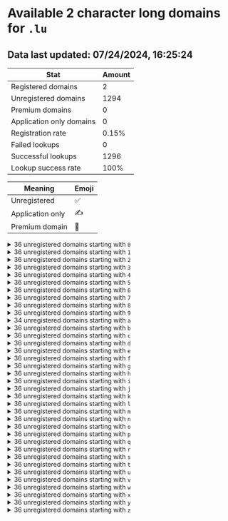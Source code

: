 # Available 2 character long domains for `.lu`

## Data last updated: 07/24/2024, 16:25:24

|Stat|Amount|
|--|--|
|Registered domains|2|
|Unregistered domains|1294|
|Premium domains|0|
|Application only domains|0|
|Registration rate|0.15%|
|Failed lookups|0|
|Successful lookups|1296|
|Lookup success rate|100%|


|Meaning|Emoji|
|--|--|
|Unregistered|:white_check_mark:|
|Application only|:writing_hand:|
|Premium domain|:gem:|

<details>
<summary>36 unregistered domains starting with <bold><code>0</code></bold></summary>

|Type|Domain|
|--|--|
|:white_check_mark:|`00.lu`|
|:white_check_mark:|`01.lu`|
|:white_check_mark:|`02.lu`|
|:white_check_mark:|`03.lu`|
|:white_check_mark:|`04.lu`|
|:white_check_mark:|`05.lu`|
|:white_check_mark:|`06.lu`|
|:white_check_mark:|`07.lu`|
|:white_check_mark:|`08.lu`|
|:white_check_mark:|`09.lu`|
|:white_check_mark:|`0a.lu`|
|:white_check_mark:|`0b.lu`|
|:white_check_mark:|`0c.lu`|
|:white_check_mark:|`0d.lu`|
|:white_check_mark:|`0e.lu`|
|:white_check_mark:|`0f.lu`|
|:white_check_mark:|`0g.lu`|
|:white_check_mark:|`0h.lu`|
|:white_check_mark:|`0i.lu`|
|:white_check_mark:|`0j.lu`|
|:white_check_mark:|`0k.lu`|
|:white_check_mark:|`0l.lu`|
|:white_check_mark:|`0m.lu`|
|:white_check_mark:|`0n.lu`|
|:white_check_mark:|`0o.lu`|
|:white_check_mark:|`0p.lu`|
|:white_check_mark:|`0q.lu`|
|:white_check_mark:|`0r.lu`|
|:white_check_mark:|`0s.lu`|
|:white_check_mark:|`0t.lu`|
|:white_check_mark:|`0u.lu`|
|:white_check_mark:|`0v.lu`|
|:white_check_mark:|`0w.lu`|
|:white_check_mark:|`0x.lu`|
|:white_check_mark:|`0y.lu`|
|:white_check_mark:|`0z.lu`|
</details>
<details>
<summary>36 unregistered domains starting with <bold><code>1</code></bold></summary>

|Type|Domain|
|--|--|
|:white_check_mark:|`10.lu`|
|:white_check_mark:|`11.lu`|
|:white_check_mark:|`12.lu`|
|:white_check_mark:|`13.lu`|
|:white_check_mark:|`14.lu`|
|:white_check_mark:|`15.lu`|
|:white_check_mark:|`16.lu`|
|:white_check_mark:|`17.lu`|
|:white_check_mark:|`18.lu`|
|:white_check_mark:|`19.lu`|
|:white_check_mark:|`1a.lu`|
|:white_check_mark:|`1b.lu`|
|:white_check_mark:|`1c.lu`|
|:white_check_mark:|`1d.lu`|
|:white_check_mark:|`1e.lu`|
|:white_check_mark:|`1f.lu`|
|:white_check_mark:|`1g.lu`|
|:white_check_mark:|`1h.lu`|
|:white_check_mark:|`1i.lu`|
|:white_check_mark:|`1j.lu`|
|:white_check_mark:|`1k.lu`|
|:white_check_mark:|`1l.lu`|
|:white_check_mark:|`1m.lu`|
|:white_check_mark:|`1n.lu`|
|:white_check_mark:|`1o.lu`|
|:white_check_mark:|`1p.lu`|
|:white_check_mark:|`1q.lu`|
|:white_check_mark:|`1r.lu`|
|:white_check_mark:|`1s.lu`|
|:white_check_mark:|`1t.lu`|
|:white_check_mark:|`1u.lu`|
|:white_check_mark:|`1v.lu`|
|:white_check_mark:|`1w.lu`|
|:white_check_mark:|`1x.lu`|
|:white_check_mark:|`1y.lu`|
|:white_check_mark:|`1z.lu`|
</details>
<details>
<summary>36 unregistered domains starting with <bold><code>2</code></bold></summary>

|Type|Domain|
|--|--|
|:white_check_mark:|`20.lu`|
|:white_check_mark:|`21.lu`|
|:white_check_mark:|`22.lu`|
|:white_check_mark:|`23.lu`|
|:white_check_mark:|`24.lu`|
|:white_check_mark:|`25.lu`|
|:white_check_mark:|`26.lu`|
|:white_check_mark:|`27.lu`|
|:white_check_mark:|`28.lu`|
|:white_check_mark:|`29.lu`|
|:white_check_mark:|`2a.lu`|
|:white_check_mark:|`2b.lu`|
|:white_check_mark:|`2c.lu`|
|:white_check_mark:|`2d.lu`|
|:white_check_mark:|`2e.lu`|
|:white_check_mark:|`2f.lu`|
|:white_check_mark:|`2g.lu`|
|:white_check_mark:|`2h.lu`|
|:white_check_mark:|`2i.lu`|
|:white_check_mark:|`2j.lu`|
|:white_check_mark:|`2k.lu`|
|:white_check_mark:|`2l.lu`|
|:white_check_mark:|`2m.lu`|
|:white_check_mark:|`2n.lu`|
|:white_check_mark:|`2o.lu`|
|:white_check_mark:|`2p.lu`|
|:white_check_mark:|`2q.lu`|
|:white_check_mark:|`2r.lu`|
|:white_check_mark:|`2s.lu`|
|:white_check_mark:|`2t.lu`|
|:white_check_mark:|`2u.lu`|
|:white_check_mark:|`2v.lu`|
|:white_check_mark:|`2w.lu`|
|:white_check_mark:|`2x.lu`|
|:white_check_mark:|`2y.lu`|
|:white_check_mark:|`2z.lu`|
</details>
<details>
<summary>36 unregistered domains starting with <bold><code>3</code></bold></summary>

|Type|Domain|
|--|--|
|:white_check_mark:|`30.lu`|
|:white_check_mark:|`31.lu`|
|:white_check_mark:|`32.lu`|
|:white_check_mark:|`33.lu`|
|:white_check_mark:|`34.lu`|
|:white_check_mark:|`35.lu`|
|:white_check_mark:|`36.lu`|
|:white_check_mark:|`37.lu`|
|:white_check_mark:|`38.lu`|
|:white_check_mark:|`39.lu`|
|:white_check_mark:|`3a.lu`|
|:white_check_mark:|`3b.lu`|
|:white_check_mark:|`3c.lu`|
|:white_check_mark:|`3d.lu`|
|:white_check_mark:|`3e.lu`|
|:white_check_mark:|`3f.lu`|
|:white_check_mark:|`3g.lu`|
|:white_check_mark:|`3h.lu`|
|:white_check_mark:|`3i.lu`|
|:white_check_mark:|`3j.lu`|
|:white_check_mark:|`3k.lu`|
|:white_check_mark:|`3l.lu`|
|:white_check_mark:|`3m.lu`|
|:white_check_mark:|`3n.lu`|
|:white_check_mark:|`3o.lu`|
|:white_check_mark:|`3p.lu`|
|:white_check_mark:|`3q.lu`|
|:white_check_mark:|`3r.lu`|
|:white_check_mark:|`3s.lu`|
|:white_check_mark:|`3t.lu`|
|:white_check_mark:|`3u.lu`|
|:white_check_mark:|`3v.lu`|
|:white_check_mark:|`3w.lu`|
|:white_check_mark:|`3x.lu`|
|:white_check_mark:|`3y.lu`|
|:white_check_mark:|`3z.lu`|
</details>
<details>
<summary>36 unregistered domains starting with <bold><code>4</code></bold></summary>

|Type|Domain|
|--|--|
|:white_check_mark:|`40.lu`|
|:white_check_mark:|`41.lu`|
|:white_check_mark:|`42.lu`|
|:white_check_mark:|`43.lu`|
|:white_check_mark:|`44.lu`|
|:white_check_mark:|`45.lu`|
|:white_check_mark:|`46.lu`|
|:white_check_mark:|`47.lu`|
|:white_check_mark:|`48.lu`|
|:white_check_mark:|`49.lu`|
|:white_check_mark:|`4a.lu`|
|:white_check_mark:|`4b.lu`|
|:white_check_mark:|`4c.lu`|
|:white_check_mark:|`4d.lu`|
|:white_check_mark:|`4e.lu`|
|:white_check_mark:|`4f.lu`|
|:white_check_mark:|`4g.lu`|
|:white_check_mark:|`4h.lu`|
|:white_check_mark:|`4i.lu`|
|:white_check_mark:|`4j.lu`|
|:white_check_mark:|`4k.lu`|
|:white_check_mark:|`4l.lu`|
|:white_check_mark:|`4m.lu`|
|:white_check_mark:|`4n.lu`|
|:white_check_mark:|`4o.lu`|
|:white_check_mark:|`4p.lu`|
|:white_check_mark:|`4q.lu`|
|:white_check_mark:|`4r.lu`|
|:white_check_mark:|`4s.lu`|
|:white_check_mark:|`4t.lu`|
|:white_check_mark:|`4u.lu`|
|:white_check_mark:|`4v.lu`|
|:white_check_mark:|`4w.lu`|
|:white_check_mark:|`4x.lu`|
|:white_check_mark:|`4y.lu`|
|:white_check_mark:|`4z.lu`|
</details>
<details>
<summary>36 unregistered domains starting with <bold><code>5</code></bold></summary>

|Type|Domain|
|--|--|
|:white_check_mark:|`50.lu`|
|:white_check_mark:|`51.lu`|
|:white_check_mark:|`52.lu`|
|:white_check_mark:|`53.lu`|
|:white_check_mark:|`54.lu`|
|:white_check_mark:|`55.lu`|
|:white_check_mark:|`56.lu`|
|:white_check_mark:|`57.lu`|
|:white_check_mark:|`58.lu`|
|:white_check_mark:|`59.lu`|
|:white_check_mark:|`5a.lu`|
|:white_check_mark:|`5b.lu`|
|:white_check_mark:|`5c.lu`|
|:white_check_mark:|`5d.lu`|
|:white_check_mark:|`5e.lu`|
|:white_check_mark:|`5f.lu`|
|:white_check_mark:|`5g.lu`|
|:white_check_mark:|`5h.lu`|
|:white_check_mark:|`5i.lu`|
|:white_check_mark:|`5j.lu`|
|:white_check_mark:|`5k.lu`|
|:white_check_mark:|`5l.lu`|
|:white_check_mark:|`5m.lu`|
|:white_check_mark:|`5n.lu`|
|:white_check_mark:|`5o.lu`|
|:white_check_mark:|`5p.lu`|
|:white_check_mark:|`5q.lu`|
|:white_check_mark:|`5r.lu`|
|:white_check_mark:|`5s.lu`|
|:white_check_mark:|`5t.lu`|
|:white_check_mark:|`5u.lu`|
|:white_check_mark:|`5v.lu`|
|:white_check_mark:|`5w.lu`|
|:white_check_mark:|`5x.lu`|
|:white_check_mark:|`5y.lu`|
|:white_check_mark:|`5z.lu`|
</details>
<details>
<summary>36 unregistered domains starting with <bold><code>6</code></bold></summary>

|Type|Domain|
|--|--|
|:white_check_mark:|`60.lu`|
|:white_check_mark:|`61.lu`|
|:white_check_mark:|`62.lu`|
|:white_check_mark:|`63.lu`|
|:white_check_mark:|`64.lu`|
|:white_check_mark:|`65.lu`|
|:white_check_mark:|`66.lu`|
|:white_check_mark:|`67.lu`|
|:white_check_mark:|`68.lu`|
|:white_check_mark:|`69.lu`|
|:white_check_mark:|`6a.lu`|
|:white_check_mark:|`6b.lu`|
|:white_check_mark:|`6c.lu`|
|:white_check_mark:|`6d.lu`|
|:white_check_mark:|`6e.lu`|
|:white_check_mark:|`6f.lu`|
|:white_check_mark:|`6g.lu`|
|:white_check_mark:|`6h.lu`|
|:white_check_mark:|`6i.lu`|
|:white_check_mark:|`6j.lu`|
|:white_check_mark:|`6k.lu`|
|:white_check_mark:|`6l.lu`|
|:white_check_mark:|`6m.lu`|
|:white_check_mark:|`6n.lu`|
|:white_check_mark:|`6o.lu`|
|:white_check_mark:|`6p.lu`|
|:white_check_mark:|`6q.lu`|
|:white_check_mark:|`6r.lu`|
|:white_check_mark:|`6s.lu`|
|:white_check_mark:|`6t.lu`|
|:white_check_mark:|`6u.lu`|
|:white_check_mark:|`6v.lu`|
|:white_check_mark:|`6w.lu`|
|:white_check_mark:|`6x.lu`|
|:white_check_mark:|`6y.lu`|
|:white_check_mark:|`6z.lu`|
</details>
<details>
<summary>36 unregistered domains starting with <bold><code>7</code></bold></summary>

|Type|Domain|
|--|--|
|:white_check_mark:|`70.lu`|
|:white_check_mark:|`71.lu`|
|:white_check_mark:|`72.lu`|
|:white_check_mark:|`73.lu`|
|:white_check_mark:|`74.lu`|
|:white_check_mark:|`75.lu`|
|:white_check_mark:|`76.lu`|
|:white_check_mark:|`77.lu`|
|:white_check_mark:|`78.lu`|
|:white_check_mark:|`79.lu`|
|:white_check_mark:|`7a.lu`|
|:white_check_mark:|`7b.lu`|
|:white_check_mark:|`7c.lu`|
|:white_check_mark:|`7d.lu`|
|:white_check_mark:|`7e.lu`|
|:white_check_mark:|`7f.lu`|
|:white_check_mark:|`7g.lu`|
|:white_check_mark:|`7h.lu`|
|:white_check_mark:|`7i.lu`|
|:white_check_mark:|`7j.lu`|
|:white_check_mark:|`7k.lu`|
|:white_check_mark:|`7l.lu`|
|:white_check_mark:|`7m.lu`|
|:white_check_mark:|`7n.lu`|
|:white_check_mark:|`7o.lu`|
|:white_check_mark:|`7p.lu`|
|:white_check_mark:|`7q.lu`|
|:white_check_mark:|`7r.lu`|
|:white_check_mark:|`7s.lu`|
|:white_check_mark:|`7t.lu`|
|:white_check_mark:|`7u.lu`|
|:white_check_mark:|`7v.lu`|
|:white_check_mark:|`7w.lu`|
|:white_check_mark:|`7x.lu`|
|:white_check_mark:|`7y.lu`|
|:white_check_mark:|`7z.lu`|
</details>
<details>
<summary>36 unregistered domains starting with <bold><code>8</code></bold></summary>

|Type|Domain|
|--|--|
|:white_check_mark:|`80.lu`|
|:white_check_mark:|`81.lu`|
|:white_check_mark:|`82.lu`|
|:white_check_mark:|`83.lu`|
|:white_check_mark:|`84.lu`|
|:white_check_mark:|`85.lu`|
|:white_check_mark:|`86.lu`|
|:white_check_mark:|`87.lu`|
|:white_check_mark:|`88.lu`|
|:white_check_mark:|`89.lu`|
|:white_check_mark:|`8a.lu`|
|:white_check_mark:|`8b.lu`|
|:white_check_mark:|`8c.lu`|
|:white_check_mark:|`8d.lu`|
|:white_check_mark:|`8e.lu`|
|:white_check_mark:|`8f.lu`|
|:white_check_mark:|`8g.lu`|
|:white_check_mark:|`8h.lu`|
|:white_check_mark:|`8i.lu`|
|:white_check_mark:|`8j.lu`|
|:white_check_mark:|`8k.lu`|
|:white_check_mark:|`8l.lu`|
|:white_check_mark:|`8m.lu`|
|:white_check_mark:|`8n.lu`|
|:white_check_mark:|`8o.lu`|
|:white_check_mark:|`8p.lu`|
|:white_check_mark:|`8q.lu`|
|:white_check_mark:|`8r.lu`|
|:white_check_mark:|`8s.lu`|
|:white_check_mark:|`8t.lu`|
|:white_check_mark:|`8u.lu`|
|:white_check_mark:|`8v.lu`|
|:white_check_mark:|`8w.lu`|
|:white_check_mark:|`8x.lu`|
|:white_check_mark:|`8y.lu`|
|:white_check_mark:|`8z.lu`|
</details>
<details>
<summary>36 unregistered domains starting with <bold><code>9</code></bold></summary>

|Type|Domain|
|--|--|
|:white_check_mark:|`90.lu`|
|:white_check_mark:|`91.lu`|
|:white_check_mark:|`92.lu`|
|:white_check_mark:|`93.lu`|
|:white_check_mark:|`94.lu`|
|:white_check_mark:|`95.lu`|
|:white_check_mark:|`96.lu`|
|:white_check_mark:|`97.lu`|
|:white_check_mark:|`98.lu`|
|:white_check_mark:|`99.lu`|
|:white_check_mark:|`9a.lu`|
|:white_check_mark:|`9b.lu`|
|:white_check_mark:|`9c.lu`|
|:white_check_mark:|`9d.lu`|
|:white_check_mark:|`9e.lu`|
|:white_check_mark:|`9f.lu`|
|:white_check_mark:|`9g.lu`|
|:white_check_mark:|`9h.lu`|
|:white_check_mark:|`9i.lu`|
|:white_check_mark:|`9j.lu`|
|:white_check_mark:|`9k.lu`|
|:white_check_mark:|`9l.lu`|
|:white_check_mark:|`9m.lu`|
|:white_check_mark:|`9n.lu`|
|:white_check_mark:|`9o.lu`|
|:white_check_mark:|`9p.lu`|
|:white_check_mark:|`9q.lu`|
|:white_check_mark:|`9r.lu`|
|:white_check_mark:|`9s.lu`|
|:white_check_mark:|`9t.lu`|
|:white_check_mark:|`9u.lu`|
|:white_check_mark:|`9v.lu`|
|:white_check_mark:|`9w.lu`|
|:white_check_mark:|`9x.lu`|
|:white_check_mark:|`9y.lu`|
|:white_check_mark:|`9z.lu`|
</details>
<details>
<summary>34 unregistered domains starting with <bold><code>a</code></bold></summary>

|Type|Domain|
|--|--|
|:white_check_mark:|`a0.lu`|
|:white_check_mark:|`a1.lu`|
|:white_check_mark:|`a2.lu`|
|:white_check_mark:|`a3.lu`|
|:white_check_mark:|`a4.lu`|
|:white_check_mark:|`a5.lu`|
|:white_check_mark:|`a6.lu`|
|:white_check_mark:|`a7.lu`|
|:white_check_mark:|`a8.lu`|
|:white_check_mark:|`a9.lu`|
|:white_check_mark:|`ab.lu`|
|:white_check_mark:|`ac.lu`|
|:white_check_mark:|`ad.lu`|
|:white_check_mark:|`ae.lu`|
|:white_check_mark:|`af.lu`|
|:white_check_mark:|`ag.lu`|
|:white_check_mark:|`ah.lu`|
|:white_check_mark:|`aj.lu`|
|:white_check_mark:|`ak.lu`|
|:white_check_mark:|`al.lu`|
|:white_check_mark:|`am.lu`|
|:white_check_mark:|`an.lu`|
|:white_check_mark:|`ao.lu`|
|:white_check_mark:|`ap.lu`|
|:white_check_mark:|`aq.lu`|
|:white_check_mark:|`ar.lu`|
|:white_check_mark:|`as.lu`|
|:white_check_mark:|`at.lu`|
|:white_check_mark:|`au.lu`|
|:white_check_mark:|`av.lu`|
|:white_check_mark:|`aw.lu`|
|:white_check_mark:|`ax.lu`|
|:white_check_mark:|`ay.lu`|
|:white_check_mark:|`az.lu`|
</details>
<details>
<summary>36 unregistered domains starting with <bold><code>b</code></bold></summary>

|Type|Domain|
|--|--|
|:white_check_mark:|`b0.lu`|
|:white_check_mark:|`b1.lu`|
|:white_check_mark:|`b2.lu`|
|:white_check_mark:|`b3.lu`|
|:white_check_mark:|`b4.lu`|
|:white_check_mark:|`b5.lu`|
|:white_check_mark:|`b6.lu`|
|:white_check_mark:|`b7.lu`|
|:white_check_mark:|`b8.lu`|
|:white_check_mark:|`b9.lu`|
|:white_check_mark:|`ba.lu`|
|:white_check_mark:|`bb.lu`|
|:white_check_mark:|`bc.lu`|
|:white_check_mark:|`bd.lu`|
|:white_check_mark:|`be.lu`|
|:white_check_mark:|`bf.lu`|
|:white_check_mark:|`bg.lu`|
|:white_check_mark:|`bh.lu`|
|:white_check_mark:|`bi.lu`|
|:white_check_mark:|`bj.lu`|
|:white_check_mark:|`bk.lu`|
|:white_check_mark:|`bl.lu`|
|:white_check_mark:|`bm.lu`|
|:white_check_mark:|`bn.lu`|
|:white_check_mark:|`bo.lu`|
|:white_check_mark:|`bp.lu`|
|:white_check_mark:|`bq.lu`|
|:white_check_mark:|`br.lu`|
|:white_check_mark:|`bs.lu`|
|:white_check_mark:|`bt.lu`|
|:white_check_mark:|`bu.lu`|
|:white_check_mark:|`bv.lu`|
|:white_check_mark:|`bw.lu`|
|:white_check_mark:|`bx.lu`|
|:white_check_mark:|`by.lu`|
|:white_check_mark:|`bz.lu`|
</details>
<details>
<summary>36 unregistered domains starting with <bold><code>c</code></bold></summary>

|Type|Domain|
|--|--|
|:white_check_mark:|`c0.lu`|
|:white_check_mark:|`c1.lu`|
|:white_check_mark:|`c2.lu`|
|:white_check_mark:|`c3.lu`|
|:white_check_mark:|`c4.lu`|
|:white_check_mark:|`c5.lu`|
|:white_check_mark:|`c6.lu`|
|:white_check_mark:|`c7.lu`|
|:white_check_mark:|`c8.lu`|
|:white_check_mark:|`c9.lu`|
|:white_check_mark:|`ca.lu`|
|:white_check_mark:|`cb.lu`|
|:white_check_mark:|`cc.lu`|
|:white_check_mark:|`cd.lu`|
|:white_check_mark:|`ce.lu`|
|:white_check_mark:|`cf.lu`|
|:white_check_mark:|`cg.lu`|
|:white_check_mark:|`ch.lu`|
|:white_check_mark:|`ci.lu`|
|:white_check_mark:|`cj.lu`|
|:white_check_mark:|`ck.lu`|
|:white_check_mark:|`cl.lu`|
|:white_check_mark:|`cm.lu`|
|:white_check_mark:|`cn.lu`|
|:white_check_mark:|`co.lu`|
|:white_check_mark:|`cp.lu`|
|:white_check_mark:|`cq.lu`|
|:white_check_mark:|`cr.lu`|
|:white_check_mark:|`cs.lu`|
|:white_check_mark:|`ct.lu`|
|:white_check_mark:|`cu.lu`|
|:white_check_mark:|`cv.lu`|
|:white_check_mark:|`cw.lu`|
|:white_check_mark:|`cx.lu`|
|:white_check_mark:|`cy.lu`|
|:white_check_mark:|`cz.lu`|
</details>
<details>
<summary>36 unregistered domains starting with <bold><code>d</code></bold></summary>

|Type|Domain|
|--|--|
|:white_check_mark:|`d0.lu`|
|:white_check_mark:|`d1.lu`|
|:white_check_mark:|`d2.lu`|
|:white_check_mark:|`d3.lu`|
|:white_check_mark:|`d4.lu`|
|:white_check_mark:|`d5.lu`|
|:white_check_mark:|`d6.lu`|
|:white_check_mark:|`d7.lu`|
|:white_check_mark:|`d8.lu`|
|:white_check_mark:|`d9.lu`|
|:white_check_mark:|`da.lu`|
|:white_check_mark:|`db.lu`|
|:white_check_mark:|`dc.lu`|
|:white_check_mark:|`dd.lu`|
|:white_check_mark:|`de.lu`|
|:white_check_mark:|`df.lu`|
|:white_check_mark:|`dg.lu`|
|:white_check_mark:|`dh.lu`|
|:white_check_mark:|`di.lu`|
|:white_check_mark:|`dj.lu`|
|:white_check_mark:|`dk.lu`|
|:white_check_mark:|`dl.lu`|
|:white_check_mark:|`dm.lu`|
|:white_check_mark:|`dn.lu`|
|:white_check_mark:|`do.lu`|
|:white_check_mark:|`dp.lu`|
|:white_check_mark:|`dq.lu`|
|:white_check_mark:|`dr.lu`|
|:white_check_mark:|`ds.lu`|
|:white_check_mark:|`dt.lu`|
|:white_check_mark:|`du.lu`|
|:white_check_mark:|`dv.lu`|
|:white_check_mark:|`dw.lu`|
|:white_check_mark:|`dx.lu`|
|:white_check_mark:|`dy.lu`|
|:white_check_mark:|`dz.lu`|
</details>
<details>
<summary>36 unregistered domains starting with <bold><code>e</code></bold></summary>

|Type|Domain|
|--|--|
|:white_check_mark:|`e0.lu`|
|:white_check_mark:|`e1.lu`|
|:white_check_mark:|`e2.lu`|
|:white_check_mark:|`e3.lu`|
|:white_check_mark:|`e4.lu`|
|:white_check_mark:|`e5.lu`|
|:white_check_mark:|`e6.lu`|
|:white_check_mark:|`e7.lu`|
|:white_check_mark:|`e8.lu`|
|:white_check_mark:|`e9.lu`|
|:white_check_mark:|`ea.lu`|
|:white_check_mark:|`eb.lu`|
|:white_check_mark:|`ec.lu`|
|:white_check_mark:|`ed.lu`|
|:white_check_mark:|`ee.lu`|
|:white_check_mark:|`ef.lu`|
|:white_check_mark:|`eg.lu`|
|:white_check_mark:|`eh.lu`|
|:white_check_mark:|`ei.lu`|
|:white_check_mark:|`ej.lu`|
|:white_check_mark:|`ek.lu`|
|:white_check_mark:|`el.lu`|
|:white_check_mark:|`em.lu`|
|:white_check_mark:|`en.lu`|
|:white_check_mark:|`eo.lu`|
|:white_check_mark:|`ep.lu`|
|:white_check_mark:|`eq.lu`|
|:white_check_mark:|`er.lu`|
|:white_check_mark:|`es.lu`|
|:white_check_mark:|`et.lu`|
|:white_check_mark:|`eu.lu`|
|:white_check_mark:|`ev.lu`|
|:white_check_mark:|`ew.lu`|
|:white_check_mark:|`ex.lu`|
|:white_check_mark:|`ey.lu`|
|:white_check_mark:|`ez.lu`|
</details>
<details>
<summary>36 unregistered domains starting with <bold><code>f</code></bold></summary>

|Type|Domain|
|--|--|
|:white_check_mark:|`f0.lu`|
|:white_check_mark:|`f1.lu`|
|:white_check_mark:|`f2.lu`|
|:white_check_mark:|`f3.lu`|
|:white_check_mark:|`f4.lu`|
|:white_check_mark:|`f5.lu`|
|:white_check_mark:|`f6.lu`|
|:white_check_mark:|`f7.lu`|
|:white_check_mark:|`f8.lu`|
|:white_check_mark:|`f9.lu`|
|:white_check_mark:|`fa.lu`|
|:white_check_mark:|`fb.lu`|
|:white_check_mark:|`fc.lu`|
|:white_check_mark:|`fd.lu`|
|:white_check_mark:|`fe.lu`|
|:white_check_mark:|`ff.lu`|
|:white_check_mark:|`fg.lu`|
|:white_check_mark:|`fh.lu`|
|:white_check_mark:|`fi.lu`|
|:white_check_mark:|`fj.lu`|
|:white_check_mark:|`fk.lu`|
|:white_check_mark:|`fl.lu`|
|:white_check_mark:|`fm.lu`|
|:white_check_mark:|`fn.lu`|
|:white_check_mark:|`fo.lu`|
|:white_check_mark:|`fp.lu`|
|:white_check_mark:|`fq.lu`|
|:white_check_mark:|`fr.lu`|
|:white_check_mark:|`fs.lu`|
|:white_check_mark:|`ft.lu`|
|:white_check_mark:|`fu.lu`|
|:white_check_mark:|`fv.lu`|
|:white_check_mark:|`fw.lu`|
|:white_check_mark:|`fx.lu`|
|:white_check_mark:|`fy.lu`|
|:white_check_mark:|`fz.lu`|
</details>
<details>
<summary>36 unregistered domains starting with <bold><code>g</code></bold></summary>

|Type|Domain|
|--|--|
|:white_check_mark:|`g0.lu`|
|:white_check_mark:|`g1.lu`|
|:white_check_mark:|`g2.lu`|
|:white_check_mark:|`g3.lu`|
|:white_check_mark:|`g4.lu`|
|:white_check_mark:|`g5.lu`|
|:white_check_mark:|`g6.lu`|
|:white_check_mark:|`g7.lu`|
|:white_check_mark:|`g8.lu`|
|:white_check_mark:|`g9.lu`|
|:white_check_mark:|`ga.lu`|
|:white_check_mark:|`gb.lu`|
|:white_check_mark:|`gc.lu`|
|:white_check_mark:|`gd.lu`|
|:white_check_mark:|`ge.lu`|
|:white_check_mark:|`gf.lu`|
|:white_check_mark:|`gg.lu`|
|:white_check_mark:|`gh.lu`|
|:white_check_mark:|`gi.lu`|
|:white_check_mark:|`gj.lu`|
|:white_check_mark:|`gk.lu`|
|:white_check_mark:|`gl.lu`|
|:white_check_mark:|`gm.lu`|
|:white_check_mark:|`gn.lu`|
|:white_check_mark:|`go.lu`|
|:white_check_mark:|`gp.lu`|
|:white_check_mark:|`gq.lu`|
|:white_check_mark:|`gr.lu`|
|:white_check_mark:|`gs.lu`|
|:white_check_mark:|`gt.lu`|
|:white_check_mark:|`gu.lu`|
|:white_check_mark:|`gv.lu`|
|:white_check_mark:|`gw.lu`|
|:white_check_mark:|`gx.lu`|
|:white_check_mark:|`gy.lu`|
|:white_check_mark:|`gz.lu`|
</details>
<details>
<summary>36 unregistered domains starting with <bold><code>h</code></bold></summary>

|Type|Domain|
|--|--|
|:white_check_mark:|`h0.lu`|
|:white_check_mark:|`h1.lu`|
|:white_check_mark:|`h2.lu`|
|:white_check_mark:|`h3.lu`|
|:white_check_mark:|`h4.lu`|
|:white_check_mark:|`h5.lu`|
|:white_check_mark:|`h6.lu`|
|:white_check_mark:|`h7.lu`|
|:white_check_mark:|`h8.lu`|
|:white_check_mark:|`h9.lu`|
|:white_check_mark:|`ha.lu`|
|:white_check_mark:|`hb.lu`|
|:white_check_mark:|`hc.lu`|
|:white_check_mark:|`hd.lu`|
|:white_check_mark:|`he.lu`|
|:white_check_mark:|`hf.lu`|
|:white_check_mark:|`hg.lu`|
|:white_check_mark:|`hh.lu`|
|:white_check_mark:|`hi.lu`|
|:white_check_mark:|`hj.lu`|
|:white_check_mark:|`hk.lu`|
|:white_check_mark:|`hl.lu`|
|:white_check_mark:|`hm.lu`|
|:white_check_mark:|`hn.lu`|
|:white_check_mark:|`ho.lu`|
|:white_check_mark:|`hp.lu`|
|:white_check_mark:|`hq.lu`|
|:white_check_mark:|`hr.lu`|
|:white_check_mark:|`hs.lu`|
|:white_check_mark:|`ht.lu`|
|:white_check_mark:|`hu.lu`|
|:white_check_mark:|`hv.lu`|
|:white_check_mark:|`hw.lu`|
|:white_check_mark:|`hx.lu`|
|:white_check_mark:|`hy.lu`|
|:white_check_mark:|`hz.lu`|
</details>
<details>
<summary>36 unregistered domains starting with <bold><code>i</code></bold></summary>

|Type|Domain|
|--|--|
|:white_check_mark:|`i0.lu`|
|:white_check_mark:|`i1.lu`|
|:white_check_mark:|`i2.lu`|
|:white_check_mark:|`i3.lu`|
|:white_check_mark:|`i4.lu`|
|:white_check_mark:|`i5.lu`|
|:white_check_mark:|`i6.lu`|
|:white_check_mark:|`i7.lu`|
|:white_check_mark:|`i8.lu`|
|:white_check_mark:|`i9.lu`|
|:white_check_mark:|`ia.lu`|
|:white_check_mark:|`ib.lu`|
|:white_check_mark:|`ic.lu`|
|:white_check_mark:|`id.lu`|
|:white_check_mark:|`ie.lu`|
|:white_check_mark:|`if.lu`|
|:white_check_mark:|`ig.lu`|
|:white_check_mark:|`ih.lu`|
|:white_check_mark:|`ii.lu`|
|:white_check_mark:|`ij.lu`|
|:white_check_mark:|`ik.lu`|
|:white_check_mark:|`il.lu`|
|:white_check_mark:|`im.lu`|
|:white_check_mark:|`in.lu`|
|:white_check_mark:|`io.lu`|
|:white_check_mark:|`ip.lu`|
|:white_check_mark:|`iq.lu`|
|:white_check_mark:|`ir.lu`|
|:white_check_mark:|`is.lu`|
|:white_check_mark:|`it.lu`|
|:white_check_mark:|`iu.lu`|
|:white_check_mark:|`iv.lu`|
|:white_check_mark:|`iw.lu`|
|:white_check_mark:|`ix.lu`|
|:white_check_mark:|`iy.lu`|
|:white_check_mark:|`iz.lu`|
</details>
<details>
<summary>36 unregistered domains starting with <bold><code>j</code></bold></summary>

|Type|Domain|
|--|--|
|:white_check_mark:|`j0.lu`|
|:white_check_mark:|`j1.lu`|
|:white_check_mark:|`j2.lu`|
|:white_check_mark:|`j3.lu`|
|:white_check_mark:|`j4.lu`|
|:white_check_mark:|`j5.lu`|
|:white_check_mark:|`j6.lu`|
|:white_check_mark:|`j7.lu`|
|:white_check_mark:|`j8.lu`|
|:white_check_mark:|`j9.lu`|
|:white_check_mark:|`ja.lu`|
|:white_check_mark:|`jb.lu`|
|:white_check_mark:|`jc.lu`|
|:white_check_mark:|`jd.lu`|
|:white_check_mark:|`je.lu`|
|:white_check_mark:|`jf.lu`|
|:white_check_mark:|`jg.lu`|
|:white_check_mark:|`jh.lu`|
|:white_check_mark:|`ji.lu`|
|:white_check_mark:|`jj.lu`|
|:white_check_mark:|`jk.lu`|
|:white_check_mark:|`jl.lu`|
|:white_check_mark:|`jm.lu`|
|:white_check_mark:|`jn.lu`|
|:white_check_mark:|`jo.lu`|
|:white_check_mark:|`jp.lu`|
|:white_check_mark:|`jq.lu`|
|:white_check_mark:|`jr.lu`|
|:white_check_mark:|`js.lu`|
|:white_check_mark:|`jt.lu`|
|:white_check_mark:|`ju.lu`|
|:white_check_mark:|`jv.lu`|
|:white_check_mark:|`jw.lu`|
|:white_check_mark:|`jx.lu`|
|:white_check_mark:|`jy.lu`|
|:white_check_mark:|`jz.lu`|
</details>
<details>
<summary>36 unregistered domains starting with <bold><code>k</code></bold></summary>

|Type|Domain|
|--|--|
|:white_check_mark:|`k0.lu`|
|:white_check_mark:|`k1.lu`|
|:white_check_mark:|`k2.lu`|
|:white_check_mark:|`k3.lu`|
|:white_check_mark:|`k4.lu`|
|:white_check_mark:|`k5.lu`|
|:white_check_mark:|`k6.lu`|
|:white_check_mark:|`k7.lu`|
|:white_check_mark:|`k8.lu`|
|:white_check_mark:|`k9.lu`|
|:white_check_mark:|`ka.lu`|
|:white_check_mark:|`kb.lu`|
|:white_check_mark:|`kc.lu`|
|:white_check_mark:|`kd.lu`|
|:white_check_mark:|`ke.lu`|
|:white_check_mark:|`kf.lu`|
|:white_check_mark:|`kg.lu`|
|:white_check_mark:|`kh.lu`|
|:white_check_mark:|`ki.lu`|
|:white_check_mark:|`kj.lu`|
|:white_check_mark:|`kk.lu`|
|:white_check_mark:|`kl.lu`|
|:white_check_mark:|`km.lu`|
|:white_check_mark:|`kn.lu`|
|:white_check_mark:|`ko.lu`|
|:white_check_mark:|`kp.lu`|
|:white_check_mark:|`kq.lu`|
|:white_check_mark:|`kr.lu`|
|:white_check_mark:|`ks.lu`|
|:white_check_mark:|`kt.lu`|
|:white_check_mark:|`ku.lu`|
|:white_check_mark:|`kv.lu`|
|:white_check_mark:|`kw.lu`|
|:white_check_mark:|`kx.lu`|
|:white_check_mark:|`ky.lu`|
|:white_check_mark:|`kz.lu`|
</details>
<details>
<summary>36 unregistered domains starting with <bold><code>l</code></bold></summary>

|Type|Domain|
|--|--|
|:white_check_mark:|`l0.lu`|
|:white_check_mark:|`l1.lu`|
|:white_check_mark:|`l2.lu`|
|:white_check_mark:|`l3.lu`|
|:white_check_mark:|`l4.lu`|
|:white_check_mark:|`l5.lu`|
|:white_check_mark:|`l6.lu`|
|:white_check_mark:|`l7.lu`|
|:white_check_mark:|`l8.lu`|
|:white_check_mark:|`l9.lu`|
|:white_check_mark:|`la.lu`|
|:white_check_mark:|`lb.lu`|
|:white_check_mark:|`lc.lu`|
|:white_check_mark:|`ld.lu`|
|:white_check_mark:|`le.lu`|
|:white_check_mark:|`lf.lu`|
|:white_check_mark:|`lg.lu`|
|:white_check_mark:|`lh.lu`|
|:white_check_mark:|`li.lu`|
|:white_check_mark:|`lj.lu`|
|:white_check_mark:|`lk.lu`|
|:white_check_mark:|`ll.lu`|
|:white_check_mark:|`lm.lu`|
|:white_check_mark:|`ln.lu`|
|:white_check_mark:|`lo.lu`|
|:white_check_mark:|`lp.lu`|
|:white_check_mark:|`lq.lu`|
|:white_check_mark:|`lr.lu`|
|:white_check_mark:|`ls.lu`|
|:white_check_mark:|`lt.lu`|
|:white_check_mark:|`lu.lu`|
|:white_check_mark:|`lv.lu`|
|:white_check_mark:|`lw.lu`|
|:white_check_mark:|`lx.lu`|
|:white_check_mark:|`ly.lu`|
|:white_check_mark:|`lz.lu`|
</details>
<details>
<summary>36 unregistered domains starting with <bold><code>m</code></bold></summary>

|Type|Domain|
|--|--|
|:white_check_mark:|`m0.lu`|
|:white_check_mark:|`m1.lu`|
|:white_check_mark:|`m2.lu`|
|:white_check_mark:|`m3.lu`|
|:white_check_mark:|`m4.lu`|
|:white_check_mark:|`m5.lu`|
|:white_check_mark:|`m6.lu`|
|:white_check_mark:|`m7.lu`|
|:white_check_mark:|`m8.lu`|
|:white_check_mark:|`m9.lu`|
|:white_check_mark:|`ma.lu`|
|:white_check_mark:|`mb.lu`|
|:white_check_mark:|`mc.lu`|
|:white_check_mark:|`md.lu`|
|:white_check_mark:|`me.lu`|
|:white_check_mark:|`mf.lu`|
|:white_check_mark:|`mg.lu`|
|:white_check_mark:|`mh.lu`|
|:white_check_mark:|`mi.lu`|
|:white_check_mark:|`mj.lu`|
|:white_check_mark:|`mk.lu`|
|:white_check_mark:|`ml.lu`|
|:white_check_mark:|`mm.lu`|
|:white_check_mark:|`mn.lu`|
|:white_check_mark:|`mo.lu`|
|:white_check_mark:|`mp.lu`|
|:white_check_mark:|`mq.lu`|
|:white_check_mark:|`mr.lu`|
|:white_check_mark:|`ms.lu`|
|:white_check_mark:|`mt.lu`|
|:white_check_mark:|`mu.lu`|
|:white_check_mark:|`mv.lu`|
|:white_check_mark:|`mw.lu`|
|:white_check_mark:|`mx.lu`|
|:white_check_mark:|`my.lu`|
|:white_check_mark:|`mz.lu`|
</details>
<details>
<summary>36 unregistered domains starting with <bold><code>n</code></bold></summary>

|Type|Domain|
|--|--|
|:white_check_mark:|`n0.lu`|
|:white_check_mark:|`n1.lu`|
|:white_check_mark:|`n2.lu`|
|:white_check_mark:|`n3.lu`|
|:white_check_mark:|`n4.lu`|
|:white_check_mark:|`n5.lu`|
|:white_check_mark:|`n6.lu`|
|:white_check_mark:|`n7.lu`|
|:white_check_mark:|`n8.lu`|
|:white_check_mark:|`n9.lu`|
|:white_check_mark:|`na.lu`|
|:white_check_mark:|`nb.lu`|
|:white_check_mark:|`nc.lu`|
|:white_check_mark:|`nd.lu`|
|:white_check_mark:|`ne.lu`|
|:white_check_mark:|`nf.lu`|
|:white_check_mark:|`ng.lu`|
|:white_check_mark:|`nh.lu`|
|:white_check_mark:|`ni.lu`|
|:white_check_mark:|`nj.lu`|
|:white_check_mark:|`nk.lu`|
|:white_check_mark:|`nl.lu`|
|:white_check_mark:|`nm.lu`|
|:white_check_mark:|`nn.lu`|
|:white_check_mark:|`no.lu`|
|:white_check_mark:|`np.lu`|
|:white_check_mark:|`nq.lu`|
|:white_check_mark:|`nr.lu`|
|:white_check_mark:|`ns.lu`|
|:white_check_mark:|`nt.lu`|
|:white_check_mark:|`nu.lu`|
|:white_check_mark:|`nv.lu`|
|:white_check_mark:|`nw.lu`|
|:white_check_mark:|`nx.lu`|
|:white_check_mark:|`ny.lu`|
|:white_check_mark:|`nz.lu`|
</details>
<details>
<summary>36 unregistered domains starting with <bold><code>o</code></bold></summary>

|Type|Domain|
|--|--|
|:white_check_mark:|`o0.lu`|
|:white_check_mark:|`o1.lu`|
|:white_check_mark:|`o2.lu`|
|:white_check_mark:|`o3.lu`|
|:white_check_mark:|`o4.lu`|
|:white_check_mark:|`o5.lu`|
|:white_check_mark:|`o6.lu`|
|:white_check_mark:|`o7.lu`|
|:white_check_mark:|`o8.lu`|
|:white_check_mark:|`o9.lu`|
|:white_check_mark:|`oa.lu`|
|:white_check_mark:|`ob.lu`|
|:white_check_mark:|`oc.lu`|
|:white_check_mark:|`od.lu`|
|:white_check_mark:|`oe.lu`|
|:white_check_mark:|`of.lu`|
|:white_check_mark:|`og.lu`|
|:white_check_mark:|`oh.lu`|
|:white_check_mark:|`oi.lu`|
|:white_check_mark:|`oj.lu`|
|:white_check_mark:|`ok.lu`|
|:white_check_mark:|`ol.lu`|
|:white_check_mark:|`om.lu`|
|:white_check_mark:|`on.lu`|
|:white_check_mark:|`oo.lu`|
|:white_check_mark:|`op.lu`|
|:white_check_mark:|`oq.lu`|
|:white_check_mark:|`or.lu`|
|:white_check_mark:|`os.lu`|
|:white_check_mark:|`ot.lu`|
|:white_check_mark:|`ou.lu`|
|:white_check_mark:|`ov.lu`|
|:white_check_mark:|`ow.lu`|
|:white_check_mark:|`ox.lu`|
|:white_check_mark:|`oy.lu`|
|:white_check_mark:|`oz.lu`|
</details>
<details>
<summary>36 unregistered domains starting with <bold><code>p</code></bold></summary>

|Type|Domain|
|--|--|
|:white_check_mark:|`p0.lu`|
|:white_check_mark:|`p1.lu`|
|:white_check_mark:|`p2.lu`|
|:white_check_mark:|`p3.lu`|
|:white_check_mark:|`p4.lu`|
|:white_check_mark:|`p5.lu`|
|:white_check_mark:|`p6.lu`|
|:white_check_mark:|`p7.lu`|
|:white_check_mark:|`p8.lu`|
|:white_check_mark:|`p9.lu`|
|:white_check_mark:|`pa.lu`|
|:white_check_mark:|`pb.lu`|
|:white_check_mark:|`pc.lu`|
|:white_check_mark:|`pd.lu`|
|:white_check_mark:|`pe.lu`|
|:white_check_mark:|`pf.lu`|
|:white_check_mark:|`pg.lu`|
|:white_check_mark:|`ph.lu`|
|:white_check_mark:|`pi.lu`|
|:white_check_mark:|`pj.lu`|
|:white_check_mark:|`pk.lu`|
|:white_check_mark:|`pl.lu`|
|:white_check_mark:|`pm.lu`|
|:white_check_mark:|`pn.lu`|
|:white_check_mark:|`po.lu`|
|:white_check_mark:|`pp.lu`|
|:white_check_mark:|`pq.lu`|
|:white_check_mark:|`pr.lu`|
|:white_check_mark:|`ps.lu`|
|:white_check_mark:|`pt.lu`|
|:white_check_mark:|`pu.lu`|
|:white_check_mark:|`pv.lu`|
|:white_check_mark:|`pw.lu`|
|:white_check_mark:|`px.lu`|
|:white_check_mark:|`py.lu`|
|:white_check_mark:|`pz.lu`|
</details>
<details>
<summary>36 unregistered domains starting with <bold><code>q</code></bold></summary>

|Type|Domain|
|--|--|
|:white_check_mark:|`q0.lu`|
|:white_check_mark:|`q1.lu`|
|:white_check_mark:|`q2.lu`|
|:white_check_mark:|`q3.lu`|
|:white_check_mark:|`q4.lu`|
|:white_check_mark:|`q5.lu`|
|:white_check_mark:|`q6.lu`|
|:white_check_mark:|`q7.lu`|
|:white_check_mark:|`q8.lu`|
|:white_check_mark:|`q9.lu`|
|:white_check_mark:|`qa.lu`|
|:white_check_mark:|`qb.lu`|
|:white_check_mark:|`qc.lu`|
|:white_check_mark:|`qd.lu`|
|:white_check_mark:|`qe.lu`|
|:white_check_mark:|`qf.lu`|
|:white_check_mark:|`qg.lu`|
|:white_check_mark:|`qh.lu`|
|:white_check_mark:|`qi.lu`|
|:white_check_mark:|`qj.lu`|
|:white_check_mark:|`qk.lu`|
|:white_check_mark:|`ql.lu`|
|:white_check_mark:|`qm.lu`|
|:white_check_mark:|`qn.lu`|
|:white_check_mark:|`qo.lu`|
|:white_check_mark:|`qp.lu`|
|:white_check_mark:|`qq.lu`|
|:white_check_mark:|`qr.lu`|
|:white_check_mark:|`qs.lu`|
|:white_check_mark:|`qt.lu`|
|:white_check_mark:|`qu.lu`|
|:white_check_mark:|`qv.lu`|
|:white_check_mark:|`qw.lu`|
|:white_check_mark:|`qx.lu`|
|:white_check_mark:|`qy.lu`|
|:white_check_mark:|`qz.lu`|
</details>
<details>
<summary>36 unregistered domains starting with <bold><code>r</code></bold></summary>

|Type|Domain|
|--|--|
|:white_check_mark:|`r0.lu`|
|:white_check_mark:|`r1.lu`|
|:white_check_mark:|`r2.lu`|
|:white_check_mark:|`r3.lu`|
|:white_check_mark:|`r4.lu`|
|:white_check_mark:|`r5.lu`|
|:white_check_mark:|`r6.lu`|
|:white_check_mark:|`r7.lu`|
|:white_check_mark:|`r8.lu`|
|:white_check_mark:|`r9.lu`|
|:white_check_mark:|`ra.lu`|
|:white_check_mark:|`rb.lu`|
|:white_check_mark:|`rc.lu`|
|:white_check_mark:|`rd.lu`|
|:white_check_mark:|`re.lu`|
|:white_check_mark:|`rf.lu`|
|:white_check_mark:|`rg.lu`|
|:white_check_mark:|`rh.lu`|
|:white_check_mark:|`ri.lu`|
|:white_check_mark:|`rj.lu`|
|:white_check_mark:|`rk.lu`|
|:white_check_mark:|`rl.lu`|
|:white_check_mark:|`rm.lu`|
|:white_check_mark:|`rn.lu`|
|:white_check_mark:|`ro.lu`|
|:white_check_mark:|`rp.lu`|
|:white_check_mark:|`rq.lu`|
|:white_check_mark:|`rr.lu`|
|:white_check_mark:|`rs.lu`|
|:white_check_mark:|`rt.lu`|
|:white_check_mark:|`ru.lu`|
|:white_check_mark:|`rv.lu`|
|:white_check_mark:|`rw.lu`|
|:white_check_mark:|`rx.lu`|
|:white_check_mark:|`ry.lu`|
|:white_check_mark:|`rz.lu`|
</details>
<details>
<summary>36 unregistered domains starting with <bold><code>s</code></bold></summary>

|Type|Domain|
|--|--|
|:white_check_mark:|`s0.lu`|
|:white_check_mark:|`s1.lu`|
|:white_check_mark:|`s2.lu`|
|:white_check_mark:|`s3.lu`|
|:white_check_mark:|`s4.lu`|
|:white_check_mark:|`s5.lu`|
|:white_check_mark:|`s6.lu`|
|:white_check_mark:|`s7.lu`|
|:white_check_mark:|`s8.lu`|
|:white_check_mark:|`s9.lu`|
|:white_check_mark:|`sa.lu`|
|:white_check_mark:|`sb.lu`|
|:white_check_mark:|`sc.lu`|
|:white_check_mark:|`sd.lu`|
|:white_check_mark:|`se.lu`|
|:white_check_mark:|`sf.lu`|
|:white_check_mark:|`sg.lu`|
|:white_check_mark:|`sh.lu`|
|:white_check_mark:|`si.lu`|
|:white_check_mark:|`sj.lu`|
|:white_check_mark:|`sk.lu`|
|:white_check_mark:|`sl.lu`|
|:white_check_mark:|`sm.lu`|
|:white_check_mark:|`sn.lu`|
|:white_check_mark:|`so.lu`|
|:white_check_mark:|`sp.lu`|
|:white_check_mark:|`sq.lu`|
|:white_check_mark:|`sr.lu`|
|:white_check_mark:|`ss.lu`|
|:white_check_mark:|`st.lu`|
|:white_check_mark:|`su.lu`|
|:white_check_mark:|`sv.lu`|
|:white_check_mark:|`sw.lu`|
|:white_check_mark:|`sx.lu`|
|:white_check_mark:|`sy.lu`|
|:white_check_mark:|`sz.lu`|
</details>
<details>
<summary>36 unregistered domains starting with <bold><code>t</code></bold></summary>

|Type|Domain|
|--|--|
|:white_check_mark:|`t0.lu`|
|:white_check_mark:|`t1.lu`|
|:white_check_mark:|`t2.lu`|
|:white_check_mark:|`t3.lu`|
|:white_check_mark:|`t4.lu`|
|:white_check_mark:|`t5.lu`|
|:white_check_mark:|`t6.lu`|
|:white_check_mark:|`t7.lu`|
|:white_check_mark:|`t8.lu`|
|:white_check_mark:|`t9.lu`|
|:white_check_mark:|`ta.lu`|
|:white_check_mark:|`tb.lu`|
|:white_check_mark:|`tc.lu`|
|:white_check_mark:|`td.lu`|
|:white_check_mark:|`te.lu`|
|:white_check_mark:|`tf.lu`|
|:white_check_mark:|`tg.lu`|
|:white_check_mark:|`th.lu`|
|:white_check_mark:|`ti.lu`|
|:white_check_mark:|`tj.lu`|
|:white_check_mark:|`tk.lu`|
|:white_check_mark:|`tl.lu`|
|:white_check_mark:|`tm.lu`|
|:white_check_mark:|`tn.lu`|
|:white_check_mark:|`to.lu`|
|:white_check_mark:|`tp.lu`|
|:white_check_mark:|`tq.lu`|
|:white_check_mark:|`tr.lu`|
|:white_check_mark:|`ts.lu`|
|:white_check_mark:|`tt.lu`|
|:white_check_mark:|`tu.lu`|
|:white_check_mark:|`tv.lu`|
|:white_check_mark:|`tw.lu`|
|:white_check_mark:|`tx.lu`|
|:white_check_mark:|`ty.lu`|
|:white_check_mark:|`tz.lu`|
</details>
<details>
<summary>36 unregistered domains starting with <bold><code>u</code></bold></summary>

|Type|Domain|
|--|--|
|:white_check_mark:|`u0.lu`|
|:white_check_mark:|`u1.lu`|
|:white_check_mark:|`u2.lu`|
|:white_check_mark:|`u3.lu`|
|:white_check_mark:|`u4.lu`|
|:white_check_mark:|`u5.lu`|
|:white_check_mark:|`u6.lu`|
|:white_check_mark:|`u7.lu`|
|:white_check_mark:|`u8.lu`|
|:white_check_mark:|`u9.lu`|
|:white_check_mark:|`ua.lu`|
|:white_check_mark:|`ub.lu`|
|:white_check_mark:|`uc.lu`|
|:white_check_mark:|`ud.lu`|
|:white_check_mark:|`ue.lu`|
|:white_check_mark:|`uf.lu`|
|:white_check_mark:|`ug.lu`|
|:white_check_mark:|`uh.lu`|
|:white_check_mark:|`ui.lu`|
|:white_check_mark:|`uj.lu`|
|:white_check_mark:|`uk.lu`|
|:white_check_mark:|`ul.lu`|
|:white_check_mark:|`um.lu`|
|:white_check_mark:|`un.lu`|
|:white_check_mark:|`uo.lu`|
|:white_check_mark:|`up.lu`|
|:white_check_mark:|`uq.lu`|
|:white_check_mark:|`ur.lu`|
|:white_check_mark:|`us.lu`|
|:white_check_mark:|`ut.lu`|
|:white_check_mark:|`uu.lu`|
|:white_check_mark:|`uv.lu`|
|:white_check_mark:|`uw.lu`|
|:white_check_mark:|`ux.lu`|
|:white_check_mark:|`uy.lu`|
|:white_check_mark:|`uz.lu`|
</details>
<details>
<summary>36 unregistered domains starting with <bold><code>v</code></bold></summary>

|Type|Domain|
|--|--|
|:white_check_mark:|`v0.lu`|
|:white_check_mark:|`v1.lu`|
|:white_check_mark:|`v2.lu`|
|:white_check_mark:|`v3.lu`|
|:white_check_mark:|`v4.lu`|
|:white_check_mark:|`v5.lu`|
|:white_check_mark:|`v6.lu`|
|:white_check_mark:|`v7.lu`|
|:white_check_mark:|`v8.lu`|
|:white_check_mark:|`v9.lu`|
|:white_check_mark:|`va.lu`|
|:white_check_mark:|`vb.lu`|
|:white_check_mark:|`vc.lu`|
|:white_check_mark:|`vd.lu`|
|:white_check_mark:|`ve.lu`|
|:white_check_mark:|`vf.lu`|
|:white_check_mark:|`vg.lu`|
|:white_check_mark:|`vh.lu`|
|:white_check_mark:|`vi.lu`|
|:white_check_mark:|`vj.lu`|
|:white_check_mark:|`vk.lu`|
|:white_check_mark:|`vl.lu`|
|:white_check_mark:|`vm.lu`|
|:white_check_mark:|`vn.lu`|
|:white_check_mark:|`vo.lu`|
|:white_check_mark:|`vp.lu`|
|:white_check_mark:|`vq.lu`|
|:white_check_mark:|`vr.lu`|
|:white_check_mark:|`vs.lu`|
|:white_check_mark:|`vt.lu`|
|:white_check_mark:|`vu.lu`|
|:white_check_mark:|`vv.lu`|
|:white_check_mark:|`vw.lu`|
|:white_check_mark:|`vx.lu`|
|:white_check_mark:|`vy.lu`|
|:white_check_mark:|`vz.lu`|
</details>
<details>
<summary>36 unregistered domains starting with <bold><code>w</code></bold></summary>

|Type|Domain|
|--|--|
|:white_check_mark:|`w0.lu`|
|:white_check_mark:|`w1.lu`|
|:white_check_mark:|`w2.lu`|
|:white_check_mark:|`w3.lu`|
|:white_check_mark:|`w4.lu`|
|:white_check_mark:|`w5.lu`|
|:white_check_mark:|`w6.lu`|
|:white_check_mark:|`w7.lu`|
|:white_check_mark:|`w8.lu`|
|:white_check_mark:|`w9.lu`|
|:white_check_mark:|`wa.lu`|
|:white_check_mark:|`wb.lu`|
|:white_check_mark:|`wc.lu`|
|:white_check_mark:|`wd.lu`|
|:white_check_mark:|`we.lu`|
|:white_check_mark:|`wf.lu`|
|:white_check_mark:|`wg.lu`|
|:white_check_mark:|`wh.lu`|
|:white_check_mark:|`wi.lu`|
|:white_check_mark:|`wj.lu`|
|:white_check_mark:|`wk.lu`|
|:white_check_mark:|`wl.lu`|
|:white_check_mark:|`wm.lu`|
|:white_check_mark:|`wn.lu`|
|:white_check_mark:|`wo.lu`|
|:white_check_mark:|`wp.lu`|
|:white_check_mark:|`wq.lu`|
|:white_check_mark:|`wr.lu`|
|:white_check_mark:|`ws.lu`|
|:white_check_mark:|`wt.lu`|
|:white_check_mark:|`wu.lu`|
|:white_check_mark:|`wv.lu`|
|:white_check_mark:|`ww.lu`|
|:white_check_mark:|`wx.lu`|
|:white_check_mark:|`wy.lu`|
|:white_check_mark:|`wz.lu`|
</details>
<details>
<summary>36 unregistered domains starting with <bold><code>x</code></bold></summary>

|Type|Domain|
|--|--|
|:white_check_mark:|`x0.lu`|
|:white_check_mark:|`x1.lu`|
|:white_check_mark:|`x2.lu`|
|:white_check_mark:|`x3.lu`|
|:white_check_mark:|`x4.lu`|
|:white_check_mark:|`x5.lu`|
|:white_check_mark:|`x6.lu`|
|:white_check_mark:|`x7.lu`|
|:white_check_mark:|`x8.lu`|
|:white_check_mark:|`x9.lu`|
|:white_check_mark:|`xa.lu`|
|:white_check_mark:|`xb.lu`|
|:white_check_mark:|`xc.lu`|
|:white_check_mark:|`xd.lu`|
|:white_check_mark:|`xe.lu`|
|:white_check_mark:|`xf.lu`|
|:white_check_mark:|`xg.lu`|
|:white_check_mark:|`xh.lu`|
|:white_check_mark:|`xi.lu`|
|:white_check_mark:|`xj.lu`|
|:white_check_mark:|`xk.lu`|
|:white_check_mark:|`xl.lu`|
|:white_check_mark:|`xm.lu`|
|:white_check_mark:|`xn.lu`|
|:white_check_mark:|`xo.lu`|
|:white_check_mark:|`xp.lu`|
|:white_check_mark:|`xq.lu`|
|:white_check_mark:|`xr.lu`|
|:white_check_mark:|`xs.lu`|
|:white_check_mark:|`xt.lu`|
|:white_check_mark:|`xu.lu`|
|:white_check_mark:|`xv.lu`|
|:white_check_mark:|`xw.lu`|
|:white_check_mark:|`xx.lu`|
|:white_check_mark:|`xy.lu`|
|:white_check_mark:|`xz.lu`|
</details>
<details>
<summary>36 unregistered domains starting with <bold><code>y</code></bold></summary>

|Type|Domain|
|--|--|
|:white_check_mark:|`y0.lu`|
|:white_check_mark:|`y1.lu`|
|:white_check_mark:|`y2.lu`|
|:white_check_mark:|`y3.lu`|
|:white_check_mark:|`y4.lu`|
|:white_check_mark:|`y5.lu`|
|:white_check_mark:|`y6.lu`|
|:white_check_mark:|`y7.lu`|
|:white_check_mark:|`y8.lu`|
|:white_check_mark:|`y9.lu`|
|:white_check_mark:|`ya.lu`|
|:white_check_mark:|`yb.lu`|
|:white_check_mark:|`yc.lu`|
|:white_check_mark:|`yd.lu`|
|:white_check_mark:|`ye.lu`|
|:white_check_mark:|`yf.lu`|
|:white_check_mark:|`yg.lu`|
|:white_check_mark:|`yh.lu`|
|:white_check_mark:|`yi.lu`|
|:white_check_mark:|`yj.lu`|
|:white_check_mark:|`yk.lu`|
|:white_check_mark:|`yl.lu`|
|:white_check_mark:|`ym.lu`|
|:white_check_mark:|`yn.lu`|
|:white_check_mark:|`yo.lu`|
|:white_check_mark:|`yp.lu`|
|:white_check_mark:|`yq.lu`|
|:white_check_mark:|`yr.lu`|
|:white_check_mark:|`ys.lu`|
|:white_check_mark:|`yt.lu`|
|:white_check_mark:|`yu.lu`|
|:white_check_mark:|`yv.lu`|
|:white_check_mark:|`yw.lu`|
|:white_check_mark:|`yx.lu`|
|:white_check_mark:|`yy.lu`|
|:white_check_mark:|`yz.lu`|
</details>
<details>
<summary>36 unregistered domains starting with <bold><code>z</code></bold></summary>

|Type|Domain|
|--|--|
|:white_check_mark:|`z0.lu`|
|:white_check_mark:|`z1.lu`|
|:white_check_mark:|`z2.lu`|
|:white_check_mark:|`z3.lu`|
|:white_check_mark:|`z4.lu`|
|:white_check_mark:|`z5.lu`|
|:white_check_mark:|`z6.lu`|
|:white_check_mark:|`z7.lu`|
|:white_check_mark:|`z8.lu`|
|:white_check_mark:|`z9.lu`|
|:white_check_mark:|`za.lu`|
|:white_check_mark:|`zb.lu`|
|:white_check_mark:|`zc.lu`|
|:white_check_mark:|`zd.lu`|
|:white_check_mark:|`ze.lu`|
|:white_check_mark:|`zf.lu`|
|:white_check_mark:|`zg.lu`|
|:white_check_mark:|`zh.lu`|
|:white_check_mark:|`zi.lu`|
|:white_check_mark:|`zj.lu`|
|:white_check_mark:|`zk.lu`|
|:white_check_mark:|`zl.lu`|
|:white_check_mark:|`zm.lu`|
|:white_check_mark:|`zn.lu`|
|:white_check_mark:|`zo.lu`|
|:white_check_mark:|`zp.lu`|
|:white_check_mark:|`zq.lu`|
|:white_check_mark:|`zr.lu`|
|:white_check_mark:|`zs.lu`|
|:white_check_mark:|`zt.lu`|
|:white_check_mark:|`zu.lu`|
|:white_check_mark:|`zv.lu`|
|:white_check_mark:|`zw.lu`|
|:white_check_mark:|`zx.lu`|
|:white_check_mark:|`zy.lu`|
|:white_check_mark:|`zz.lu`|
</details>
